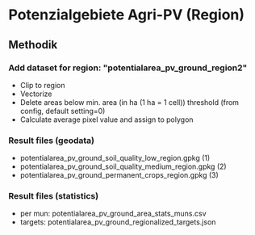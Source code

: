 # Potenzialgebiete Agri-PV (Region)

## Methodik

### Add dataset for region: "potentialarea_pv_ground_region2"

- Clip to region
- Vectorize
- Delete areas below min. area (in ha (1 ha = 1 cell)) threshold (from config, default setting=0)
- Calculate average pixel value and assign to polygon

### Result files (geodata)

- potentialarea_pv_ground_soil_quality_low_region.gpkg (1)
- potentialarea_pv_ground_soil_quality_medium_region.gpkg (2)
- potentialarea_pv_ground_permanent_crops_region.gpkg (3)

### Result files (statistics)

- per mun: potentialarea_pv_ground_area_stats_muns.csv
- targets: potentialarea_pv_ground_regionalized_targets.json
